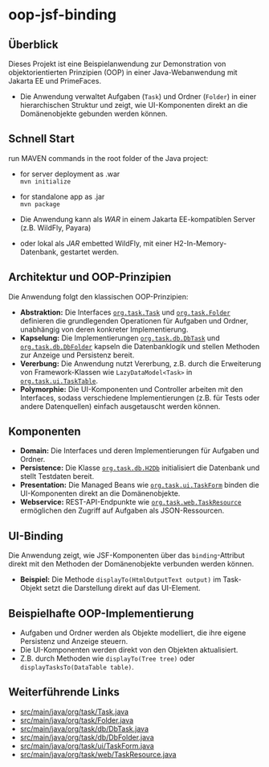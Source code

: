 # oop-jsf-binding

## Überblick

Dieses Projekt ist eine Beispielanwendung zur Demonstration von objektorientierten Prinzipien (OOP) in einer Java-Webanwendung mit Jakarta EE und PrimeFaces. 
- Die Anwendung verwaltet Aufgaben (`Task`) und Ordner (`Folder`) in einer hierarchischen Struktur und zeigt, wie UI-Komponenten direkt an die Domänenobjekte gebunden werden können.

## Schnell Start

run MAVEN commands in the root folder of the Java project:

- for server deployment as .war <br/>
``mvn initialize``

- for standalone app as .jar <br/>
``mvn package``

- Die Anwendung kann als *WAR* in einem Jakarta EE-kompatiblen Server (z.B. WildFly, Payara) 
- oder lokal als *JAR* embetted WildFly, mit einer H2-In-Memory-Datenbank, gestartet werden.

## Architektur und OOP-Prinzipien

Die Anwendung folgt den klassischen OOP-Prinzipien:

- **Abstraktion:** Die Interfaces [`org.task.Task`](src/main/java/org/task/Task.java) und [`org.task.Folder`](src/main/java/org/task/Folder.java) definieren die grundlegenden Operationen für Aufgaben und Ordner, unabhängig von deren konkreter Implementierung.
- **Kapselung:** Die Implementierungen [`org.task.db.DbTask`](src/main/java/org/task/db/DbTask.java) und [`org.task.db.DbFolder`](src/main/java/org/task/db/DbFolder.java) kapseln die Datenbanklogik und stellen Methoden zur Anzeige und Persistenz bereit.
- **Vererbung:** Die Anwendung nutzt Vererbung, z.B. durch die Erweiterung von Framework-Klassen wie `LazyDataModel<Task>` in [`org.task.ui.TaskTable`](src/main/java/org/task/ui/TaskTable.java).
- **Polymorphie:** Die UI-Komponenten und Controller arbeiten mit den Interfaces, sodass verschiedene Implementierungen (z.B. für Tests oder andere Datenquellen) einfach ausgetauscht werden können.

## Komponenten

- **Domain:** Die Interfaces und deren Implementierungen für Aufgaben und Ordner.
- **Persistence:** Die Klasse [`org.task.db.H2Db`](src/main/java/org/task/db/H2Db.java) initialisiert die Datenbank und stellt Testdaten bereit.
- **Presentation:** Die Managed Beans wie [`org.task.ui.TaskForm`](src/main/java/org/task/ui/TaskForm.java) binden die UI-Komponenten direkt an die Domänenobjekte.
- **Webservice:** REST-API-Endpunkte wie [`org.task.web.TaskResource`](src/main/java/org/task/web/TaskResource.java) ermöglichen den Zugriff auf Aufgaben als JSON-Ressourcen.

## UI-Binding

Die Anwendung zeigt, wie JSF-Komponenten über das `binding`-Attribut direkt mit den Methoden der Domänenobjekte verbunden werden können.

- **Beispiel:** Die Methode `displayTo(HtmlOutputText output)` im Task-Objekt setzt die Darstellung direkt auf das UI-Element.


## Beispielhafte OOP-Implementierung

- Aufgaben und Ordner werden als Objekte modelliert, die ihre eigene Persistenz und Anzeige steuern.
- Die UI-Komponenten werden direkt von den Objekten aktualisiert.
- Z.B. durch Methoden wie `displayTo(Tree tree)` oder `displayTasksTo(DataTable table)`.

## Weiterführende Links

- [src/main/java/org/task/Task.java](src/main/java/org/task/Task.java)
- [src/main/java/org/task/Folder.java](src/main/java/org/task/Folder.java)
- [src/main/java/org/task/db/DbTask.java](src/main/java/org/task/db/DbTask.java)
- [src/main/java/org/task/db/DbFolder.java](src/main/java/org/task/db/DbFolder.java)
- [src/main/java/org/task/ui/TaskForm.java](src/main/java/org/task/ui/TaskForm.java)
- [src/main/java/org/task/web/TaskResource.java](src/main/java/org/task/web/TaskResource.java)
